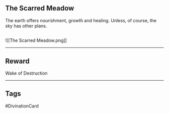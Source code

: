 ## The Scarred Meadow
The earth offers nourishment, growth and healing. Unless, of course, the sky has other plans.
## 
![[The Scarred Meadow.png]]

---
## Reward
Wake of Destruction

---
## Tags
#DivinationCard